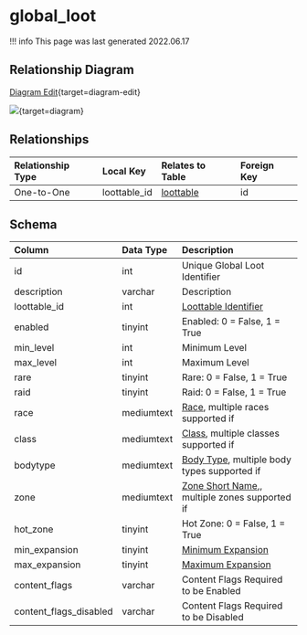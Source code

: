 # global_loot

!!! info
	This page was last generated 2022.06.17

## Relationship Diagram

[Diagram Edit](https://mermaid.live/edit#eyJjb2RlIjoiZXJEaWFncmFtXG4gICAgZ2xvYmFsX2xvb3Qge1xuICAgICAgICBpbnQgbG9vdHRhYmxlX2lkXG4gICAgfVxuICAgIGxvb3R0YWJsZSB7XG4gICAgICAgIGludHVuc2lnbmVkIGlkXG4gICAgfVxuICAgIGdsb2JhbF9sb290IHx8LS1veyBsb290dGFibGUgOiBPbmUtdG8tT25lXG5cbiIsIm1lcm1haWQiOnsidGhlbWUiOiJkZWZhdWx0In0sInVwZGF0ZUVkaXRvciI6dHJ1ZSwiYXV0b1N5bmMiOnRydWUsInVwZGF0ZURpYWdyYW0iOnRydWV9){target=diagram-edit}

[![](https://mermaid.ink/img/eyJjb2RlIjoiZXJEaWFncmFtXG4gICAgZ2xvYmFsX2xvb3Qge1xuICAgICAgICBpbnQgbG9vdHRhYmxlX2lkXG4gICAgfVxuICAgIGxvb3R0YWJsZSB7XG4gICAgICAgIGludHVuc2lnbmVkIGlkXG4gICAgfVxuICAgIGdsb2JhbF9sb290IHx8LS1veyBsb290dGFibGUgOiBPbmUtdG8tT25lXG5cbiIsIm1lcm1haWQiOnsidGhlbWUiOiJkZWZhdWx0In0sInVwZGF0ZUVkaXRvciI6dHJ1ZSwiYXV0b1N5bmMiOnRydWUsInVwZGF0ZURpYWdyYW0iOnRydWV9)](https://mermaid.ink/img/eyJjb2RlIjoiZXJEaWFncmFtXG4gICAgZ2xvYmFsX2xvb3Qge1xuICAgICAgICBpbnQgbG9vdHRhYmxlX2lkXG4gICAgfVxuICAgIGxvb3R0YWJsZSB7XG4gICAgICAgIGludHVuc2lnbmVkIGlkXG4gICAgfVxuICAgIGdsb2JhbF9sb290IHx8LS1veyBsb290dGFibGUgOiBPbmUtdG8tT25lXG5cbiIsIm1lcm1haWQiOnsidGhlbWUiOiJkZWZhdWx0In0sInVwZGF0ZUVkaXRvciI6dHJ1ZSwiYXV0b1N5bmMiOnRydWUsInVwZGF0ZURpYWdyYW0iOnRydWV9){target=diagram}

## Relationships

| Relationship Type | Local Key | Relates to Table | Foreign Key |
| :--- | :--- | :--- | :--- |
| One-to-One | loottable_id | [loottable](../../schema/loot/loottable.md) | id |


## Schema

| Column | Data Type | Description |
| :--- | :--- | :--- |
| id | int | Unique Global Loot Identifier |
| description | varchar | Description |
| loottable_id | int | [Loottable Identifier](loottable.md) |
| enabled | tinyint | Enabled: 0 = False, 1 = True |
| min_level | int | Minimum Level |
| max_level | int | Maximum Level |
| rare | tinyint | Rare: 0 = False, 1 = True |
| raid | tinyint | Raid: 0 = False, 1 = True |
| race | mediumtext | [Race](../../../../server/npc/race-list), multiple races supported if  |
| class | mediumtext | [Class](../../../../server/player/class-list), multiple classes supported if  |
| bodytype | mediumtext | [Body Type](../../../../server/npc/body-types), multiple body types supported if  |
| zone | mediumtext | [Zone Short Name](../../../../server/zones/zone-list),, multiple zones supported if  |
| hot_zone | tinyint | Hot Zone: 0 = False, 1 = True |
| min_expansion | tinyint | [Minimum Expansion](../../../../server/operation/expansion-list) |
| max_expansion | tinyint | [Maximum Expansion](../../../../server/operation/expansion-list) |
| content_flags | varchar | Content Flags Required to be Enabled |
| content_flags_disabled | varchar | Content Flags Required to be Disabled |

